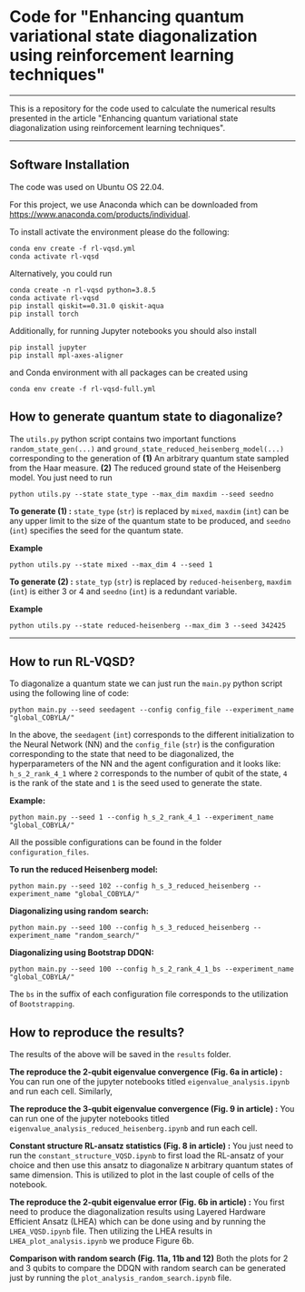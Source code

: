 # Code for "Enhancing quantum variational state diagonalization using reinforcement learning techniques"

---

This is a repository for the code used to calculate the numerical results presented in the article "Enhancing quantum variational state diagonalization using reinforcement learning techniques".

---

## Software Installation
The code was used on Ubuntu OS 22.04.

For this project, we use Anaconda which can be downloaded from https://www.anaconda.com/products/individual.

To install activate the environment please do the following:

```
conda env create -f rl-vqsd.yml
conda activate rl-vqsd 
```
Alternatively, you could run
```
conda create -n rl-vqsd python=3.8.5
conda activate rl-vqsd
pip install qiskit==0.31.0 qiskit-aqua
pip install torch
```

Additionally, for running Jupyter notebooks you should also install
```
pip install jupyter
pip install mpl-axes-aligner
```
and Conda environment with all packages can be created using
```
conda env create -f rl-vqsd-full.yml
```

## How to generate quantum state to diagonalize?

The `utils.py` python script contains two important functions `random_state_gen(...)` and `ground_state_reduced_heisenberg_model(...)` corresponding to the generation of **(1)** An arbitrary quantum state sampled from the Haar measure. **(2)** The reduced ground state of the Heisenberg model. You just need to run
```
python utils.py --state state_type --max_dim maxdim --seed seedno
```
**To generate (1) :** `state_type` (`str`) is replaced by `mixed`, `maxdim` (`int`) can be any upper limit to the size of the quantum state to be produced, and `seedno` (`int`) specifies the seed for the quantum state.

**Example** 
``` 
python utils.py --state mixed --max_dim 4 --seed 1
```


**To generate (2) :** `state_typ` (`str`) is replaced by `reduced-heisenberg`, `maxdim` (`int`) is either 3 or 4 and `seedno` (`int`) is a redundant variable.

**Example** 
``` 
python utils.py --state reduced-heisenberg --max_dim 3 --seed 342425
```

---
## How to run RL-VQSD?

To diagonalize a quantum state we can just run the `main.py` python script using the following line of code:

```
python main.py --seed seedagent --config config_file --experiment_name "global_COBYLA/"
```

In the above, the `seedagent` (`int`) corresponds to the different initialization to the Neural Network (NN) and the `config_file` (`str`) is the configuration corresponding to the state that need to be diagonalized, the hyperparameters of the NN and the agent configuration and it looks like: `h_s_2_rank_4_1`  where `2` corresponds to the number of qubit of the state, `4` is the rank of the state and `1` is the seed used to generate the state.

**Example:** 
```
python main.py --seed 1 --config h_s_2_rank_4_1 --experiment_name "global_COBYLA/"
```

All the possible configurations can be found in the folder `configuration_files`.

**To run the reduced Heisenberg model:**

```
python main.py --seed 102 --config h_s_3_reduced_heisenberg --experiment_name "global_COBYLA/"
```

**Diagonalizing using random search:**

```
python main.py --seed 100 --config h_s_3_reduced_heisenberg --experiment_name "random_search/"
```

**Diagonalizing using Bootstrap DDQN:**

```
python main.py --seed 100 --config h_s_2_rank_4_1_bs --experiment_name "global_COBYLA/"
```

The `bs` in the suffix of each configuration file corresponds to the utilization of `Bootstrapping`.

## How to reproduce the results?
The results of the above will be saved in the `results` folder.

**The reproduce the 2-qubit eigenvalue convergence (Fig. 6a in article) :** You can run one of the jupyter notebooks titled `eigenvalue_analysis.ipynb` and run each cell. Similarly,

**The reproduce the 3-qubit eigenvalue convergence (Fig. 9 in article) :** You can run one of the jupyter notebooks titled `eigenvalue_analysis_reduced_heisenberg.ipynb` and run each cell.

**Constant structure RL-ansatz statistics (Fig. 8 in article) :** You just need to run the `constant_structure_VQSD.ipynb` to first load the RL-ansatz of your choice and then use this ansatz to diagonalize `N` arbitrary quantum states of same dimension. This is utilized to plot in the last couple of cells of the notebook.

**The reproduce the 2-qubit eigenvalue error (Fig. 6b in article) :** You first need to produce the diagonalization results using Layered Hardware Efficient Ansatz (LHEA) which can be done using and by running the `LHEA_VQSD.ipynb` file. Then utilizing the LHEA results in `LHEA_plot_analysis.ipynb` we produce Figure 6b.

**Comparison with random search (Fig. 11a, 11b and 12)** Both the plots for 2 and 3 qubits to compare the DDQN with random search can be generated just by running the `plot_analysis_random_search.ipynb` file. 
